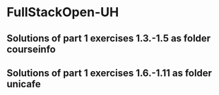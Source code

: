 # FullStackOpen-UH

## Solutions of part 1 exercises 1.3.-1.5 as folder courseinfo
## Solutions of part 1 exercises 1.6.-1.11 as folder unicafe